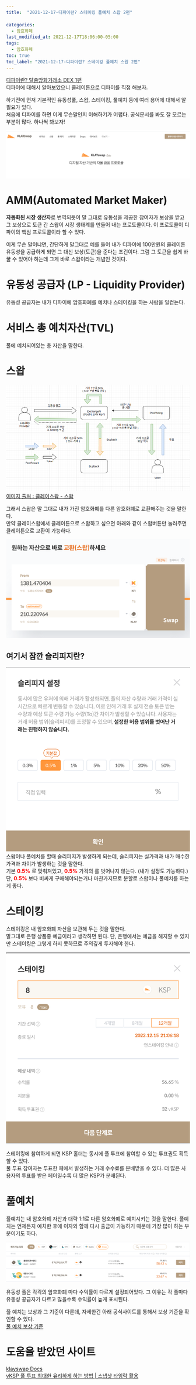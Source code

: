 ```yaml
---
title:  "2021-12-17-디파이란? 스테이킹 풀예치 스왑 2편"

categories:
  - 암호화폐
last_modified_at: 2021-12-17T18:06:00-05:00
tags:
  - 암호화폐
toc: true
toc_label: "2021-12-17-디파이란? 스테이킹 풀예치 스왑 2편"
---
```


[디파이란? 탈중앙화거래소 DEX 1편](https://drhot552.github.io/%EC%95%94%ED%98%B8%ED%99%94%ED%8F%90/%EB%94%94%ED%8C%8C%EC%9D%B4%EB%9E%80-%ED%83%88%EC%A4%91%EC%95%99%ED%99%94%EA%B1%B0%EB%9E%98%EC%86%8C-DEX-1%ED%8E%B8/) <br>
디파이에 대해서 알아보았으니 클레이튼으로 디파이를 직접 해보자.<br>

하기전에 먼저 기본적인 유동성풀, 스왑, 스테이킹, 풀예치 등에 여러 용어에 대해서 알 필요가 있다. <br>
처음에 디파이를 하면 이게 무슨말인지 이해하기가 어렵다. 공식문서를 봐도 잘 모르는 부분이 많다. 하나씩 봐보자!

![Image Alt 텍스트](/assets/img/crypto/klayswap_site.png) <br>

# AMM(Automated Market Maker)
**자동화된 시장 생산자**로 번역되듯이 말 그대로 유동성을 제공한 참여자가 보상을 받고 그 보상으로 토큰 간 스왑이 시장 생태계를 만들어 내는 프로토콜이다. 이 프로토콜이 디파이의 핵심 프로토콜이라 할 수 있다.<br>

이게 무슨 말이냐면, 간단하게 말그대로 예를 들어 내가 디파이에 100만원의 클레이튼 유동성을 공급하게 되면 그 대신 보상(토큰)을 준다는 조건이다. 그럼 그 토큰을 쉽게 바꿀 수 있어야 하는데 그게 바로 스왑이라는 개념인 것이다.

# 유동성 공급자 (LP - Liquidity Provider)
유동성 공급자는 내가 디파이에 암호화폐를 예치나 스테이킹을 하는 사람을 일컫는다.

# 서비스 총 예치자산(TVL)
풀에 예치되어있는 총 자산을 말한다. 

# 스왑
![Image Alt 텍스트](/assets/img/crypto/swap.png) <br>
[이미지 출처 : 클레이스왑 - 스왑](https://docs.klayswap.com/v/kr/product/swap)

그래서 스왑은 말 그대로 내가 가진 암호화폐를 다른 암호화폐로 교환해주는 것을 말한다.<br>
만약 클레이스왑에서 클레이튼으로 스왑하고 싶으면 아래와 같이 스왑버튼만 눌러주면 클레이튼으로 교환이 가능하다.

![Image Alt 텍스트](/assets/img/crypto/klayswap_swap.png) <br>

## 여기서 잠깐 슬리피지란?
![Image Alt 텍스트](/assets/img/crypto/sleepzy.png) <br>
스왑이나 풀예치를 할때 슬리피지가 발생하게 되는데, 슬리피지는 실가격과 내가 매수한 가격과 차이가 발생하는 것을 말한다.<br>
기본 <span style="color:red">**0.5%**</span> 로 맞춰져있고, <span style="color:red">**0.5%**</span> 가격의 를 벗어나지 않는다. (내가 설정도 가능하다.) <br>단, <span style="color:red">**0.5%**</span> 보다 비싸게 구매해야되는거나 마찬가지므로 분할로 스왑이나 풀예치를 하는게 좋다.<br>

# 스테이킹
스테이킹은 내 암호화폐 자산을 보관해 두는 것을 말한다. <br> 말그대로 은행 상품중 예금이라고 생각하면 된다. 단, 은행에서는 예금을 해지할 수 있지만 스테이킹은 그렇게 하지 못하므로 주의깊게 투자해야 한다.

![Image Alt 텍스트](/assets/img/crypto/stake.png) <br>

스테이킹에 참여하게 되면 KSP 홀더는 동시에 풀 투표에 참여할 수 있는 투표권도 획득할 수 있다. <br>
풀 투표 참여자는 투표한 페에서 발생하는 거래 수수료를 분배받을 수 있다. 더 많은 사용자의 투표를 받은 페어일수록 더 많은 KSP가 분배된다. 

# 풀예치
풀예치는 내 암호화폐 자산과 대략 1:1로 다른 암호화폐로 예치시키는 것을 말한다. 풀예치는 언제든지 예치한 후에 이자와 함께 다시 출금이 가능하기 때문에 가장 많이 하는 부분이기도 하다.<br>

![Image Alt 텍스트](/assets/img/crypto/pool.png) <br>

유동성 풀은 각각의 암호화폐 마다 수익률이 다르게 설정되어있다. 그 이유는 각 풀마다 유동성 공급자가 다르고 많을수록 수익률이 높게 표시된다.<br>

풀 예치는 보상과 그 기준이 다른데, 자세한건 아래 공식사이트를 통해서 보상 기준을 확인할 수 있다.<br>
[풀 예치 보상 기준](https://docs.klayswap.com/v/kr/product/pooldeposit/apr-and-apy)

# 도움을 받았던 사이트
[klayswap Docs](https://docs.klayswap.com/v/kr/) <br>
[vKSP 풀 투표 최대한 유리하게 하는 방법 | 스냅샷 타임락 활용](https://finjoy.net/366)